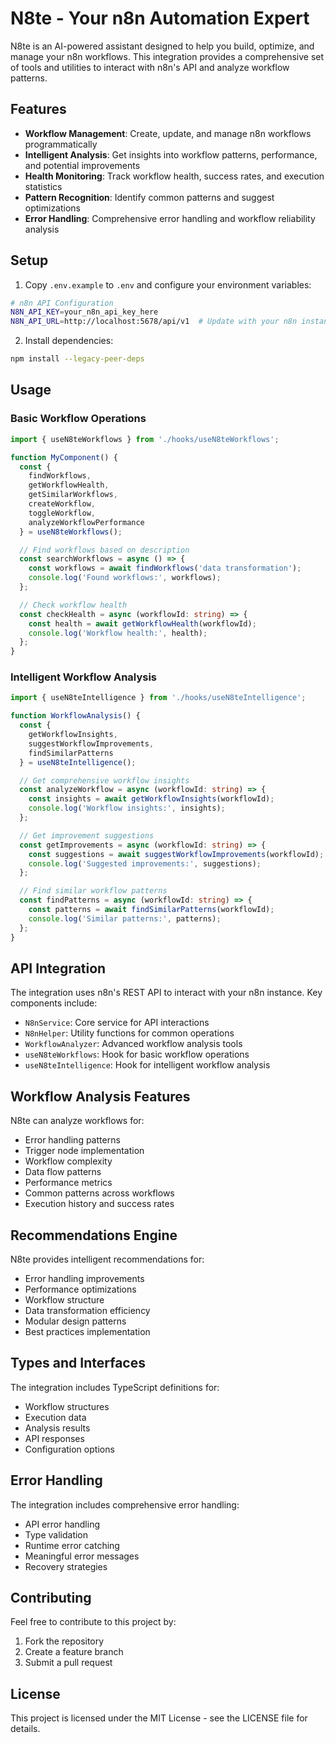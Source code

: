 # N8te - Your n8n Automation Expert

N8te is an AI-powered assistant designed to help you build, optimize, and manage your n8n workflows. This integration provides a comprehensive set of tools and utilities to interact with n8n's API and analyze workflow patterns.

## Features

- **Workflow Management**: Create, update, and manage n8n workflows programmatically
- **Intelligent Analysis**: Get insights into workflow patterns, performance, and potential improvements
- **Health Monitoring**: Track workflow health, success rates, and execution statistics
- **Pattern Recognition**: Identify common patterns and suggest optimizations
- **Error Handling**: Comprehensive error handling and workflow reliability analysis

## Setup

1. Copy `.env.example` to `.env` and configure your environment variables:
```bash
# n8n API Configuration
N8N_API_KEY=your_n8n_api_key_here
N8N_API_URL=http://localhost:5678/api/v1  # Update with your n8n instance URL
```

2. Install dependencies:
```bash
npm install --legacy-peer-deps
```

## Usage

### Basic Workflow Operations

```typescript
import { useN8teWorkflows } from './hooks/useN8teWorkflows';

function MyComponent() {
  const {
    findWorkflows,
    getWorkflowHealth,
    getSimilarWorkflows,
    createWorkflow,
    toggleWorkflow,
    analyzeWorkflowPerformance
  } = useN8teWorkflows();

  // Find workflows based on description
  const searchWorkflows = async () => {
    const workflows = await findWorkflows('data transformation');
    console.log('Found workflows:', workflows);
  };

  // Check workflow health
  const checkHealth = async (workflowId: string) => {
    const health = await getWorkflowHealth(workflowId);
    console.log('Workflow health:', health);
  };
}
```

### Intelligent Workflow Analysis

```typescript
import { useN8teIntelligence } from './hooks/useN8teIntelligence';

function WorkflowAnalysis() {
  const {
    getWorkflowInsights,
    suggestWorkflowImprovements,
    findSimilarPatterns
  } = useN8teIntelligence();

  // Get comprehensive workflow insights
  const analyzeWorkflow = async (workflowId: string) => {
    const insights = await getWorkflowInsights(workflowId);
    console.log('Workflow insights:', insights);
  };

  // Get improvement suggestions
  const getImprovements = async (workflowId: string) => {
    const suggestions = await suggestWorkflowImprovements(workflowId);
    console.log('Suggested improvements:', suggestions);
  };

  // Find similar workflow patterns
  const findPatterns = async (workflowId: string) => {
    const patterns = await findSimilarPatterns(workflowId);
    console.log('Similar patterns:', patterns);
  };
}
```

## API Integration

The integration uses n8n's REST API to interact with your n8n instance. Key components include:

- `N8nService`: Core service for API interactions
- `N8nHelper`: Utility functions for common operations
- `WorkflowAnalyzer`: Advanced workflow analysis tools
- `useN8teWorkflows`: Hook for basic workflow operations
- `useN8teIntelligence`: Hook for intelligent workflow analysis

## Workflow Analysis Features

N8te can analyze workflows for:

- Error handling patterns
- Trigger node implementation
- Workflow complexity
- Data flow patterns
- Performance metrics
- Common patterns across workflows
- Execution history and success rates

## Recommendations Engine

N8te provides intelligent recommendations for:

- Error handling improvements
- Performance optimizations
- Workflow structure
- Data transformation efficiency
- Modular design patterns
- Best practices implementation

## Types and Interfaces

The integration includes TypeScript definitions for:

- Workflow structures
- Execution data
- Analysis results
- API responses
- Configuration options

## Error Handling

The integration includes comprehensive error handling:

- API error handling
- Type validation
- Runtime error catching
- Meaningful error messages
- Recovery strategies

## Contributing

Feel free to contribute to this project by:

1. Fork the repository
2. Create a feature branch
3. Submit a pull request

## License

This project is licensed under the MIT License - see the LICENSE file for details.
